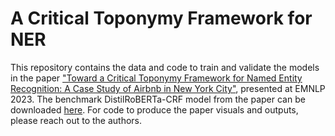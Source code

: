 # A Critical Toponymy Framework for NER

This repository contains the data and code to train and validate the models in the paper ["Toward a Critical Toponymy Framework for Named Entity Recognition: A Case Study of Airbnb in New York City"](https://aclanthology.org/2023.emnlp-main.284/), presented at EMNLP 2023. The benchmark DistilRoBERTa-CRF model from the paper can be downloaded [here](). For code to produce the paper visuals and outputs, please reach out to the authors.
